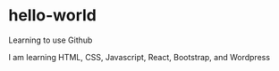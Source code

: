 # hello-world
Learning to use Github

I am learning HTML, CSS, Javascript, React, Bootstrap, and Wordpress
